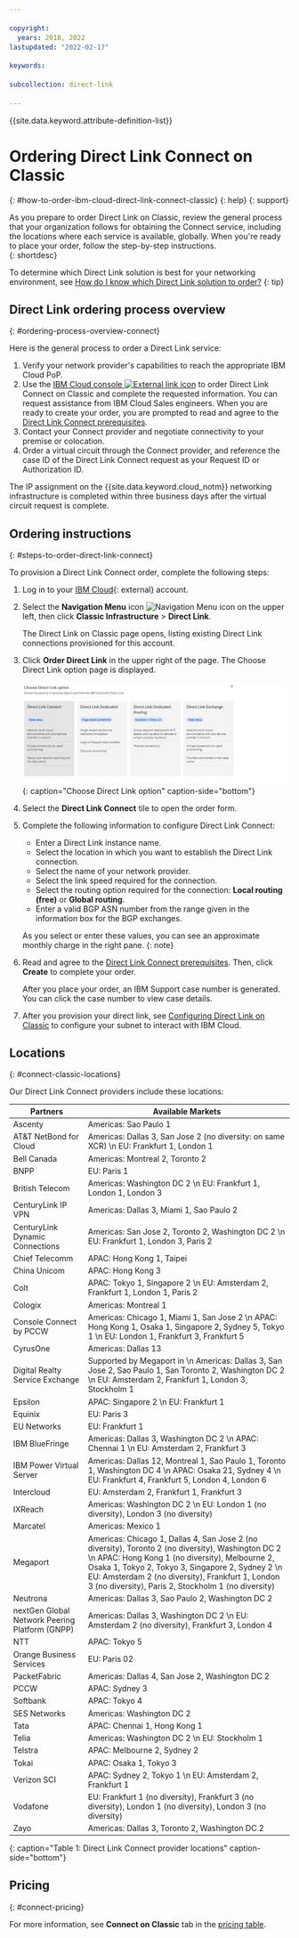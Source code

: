 ```yaml
---

copyright:
  years: 2018, 2022
lastupdated: "2022-02-17"

keywords:

subcollection: direct-link

---
```


{{site.data.keyword.attribute-definition-list}}

# Ordering Direct Link Connect on Classic
{: #how-to-order-ibm-cloud-direct-link-connect-classic}
{: help}
{: support}

As you prepare to order Direct Link on Classic, review the general process that your organization follows for obtaining the Connect service, including the locations where each service is available, globally. When you're ready to place your order, follow the step-by-step instructions.  
{: shortdesc}

To determine which Direct Link solution is best for your networking environment, see [How do I know which Direct Link solution to order?](/docs/direct-link?topic=direct-link-get-started-with-ibm-cloud-direct-link#get-started-solution-to-order)
{: tip}

## Direct Link ordering process overview
{: #ordering-process-overview-connect}

Here is the general process to order a Direct Link service:

 1. Verify your network provider's capabilities to reach the appropriate IBM Cloud PoP.
 2. Use the [IBM Cloud console ![External link icon](../../icons/launch-glyph.svg "External link icon")](https://cloud.ibm.com) to order Direct Link Connect on Classic and complete the requested information. You can request assistance from IBM Cloud Sales engineers. When you are ready to create your order, you are prompted to read and agree to the [Direct Link Connect prerequisites](/docs/direct-link?topic=direct-link-ibm-cloud-dl-connect-prerequisites).
 3. Contact your Connect provider and negotiate connectivity to your premise or colocation.
 4. Order a virtual circuit through the Connect provider, and reference the case ID of the Direct Link Connect request as your Request ID or Authorization ID.

The IP assignment on the {{site.data.keyword.cloud_notm}} networking infrastructure is completed within three business days after the virtual circuit request is complete.

## Ordering instructions
{: #steps-to-order-direct-link-connect}

To provision a Direct Link Connect order, complete the following steps:

1. Log in to your [IBM Cloud](https://cloud.ibm.com/){: external} account.
1. Select the **Navigation Menu** icon ![Navigation Menu icon](images/menu_icon.png) on the upper left, then click **Classic Infrastructure** > **Direct Link**.

   The Direct Link on Classic page opens, listing existing Direct Link connections provisioned for this account.
   
1. Click **Order Direct Link** in the upper right of the page. The Choose Direct Link option page is displayed.

   ![Choose Direct Link option](/images/choose-direct-link-option.png){: caption="Choose Direct Link option" caption-side="bottom"}    
   
1. Select the **Direct Link Connect** tile to open the order form.
1. Complete the following information to configure Direct Link Connect:

   - Enter a Direct Link instance name.
   - Select the location in which you want to establish the Direct Link connection.
   - Select the name of your network provider.
   - Select the link speed required for the connection.
   - Select the routing option required for the connection: **Local routing (free)** or **Global routing**. 
   - Enter a valid BGP ASN number from the range given in the information box for the BGP exchanges.

   As you select or enter these values, you can see an approximate monthly charge in the right pane.
   {: note}

1. Read and agree to the [Direct Link Connect prerequisites](/docs/direct-link?topic=direct-link-ibm-cloud-dl-connect-prerequisites). Then, click **Create** to complete your order.

      After you place your order, an IBM Support case number is generated. You can click the case number to view case details.

1. After you provision your direct link, see [Configuring Direct Link on Classic](/docs/direct-link?topic=direct-link-configure-ibm-cloud-direct-link) to configure your subnet to interact with IBM Cloud.

## Locations
{: #connect-classic-locations}

Our Direct Link Connect providers include these locations:

| Partners | Available Markets |
|--------------|--------------|
| Ascenty | Americas: Sao Paulo 1 |
| AT&T NetBond for Cloud |  Americas: Dallas 3, San Jose 2 (no diversity: on same XCR)  \n EU: Frankfurt 1, London 1 |
| Bell Canada | Americas: Montreal 2, Toronto 2 |
| BNPP | EU: Paris 1 |
| British Telecom |  Americas: Washington DC 2  \n EU: Frankfurt 1, London 1, London 3 |
| CenturyLink IP VPN | Americas: Dallas 3, Miami 1, Sao Paulo 2 |
| CenturyLink Dynamic Connections |  Americas: San Jose 2, Toronto 2, Washington DC 2   \n EU: Frankfurt 1, London 3, Paris 2
| Chief Telecomm | APAC: Hong Kong 1, Taipei |
| China Unicom | APAC: Hong Kong 3 |
| Colt | APAC: Tokyo 1, Singapore 2  \n EU: Amsterdam 2, Frankfurt 1, London 1, Paris 2 |
| Cologix | Americas: Montreal 1 |
| Console Connect by PCCW | Americas: Chicago 1, Miami 1, San Jose 2   \n APAC: Hong Kong 1, Osaka 1, Singapore 2, Sydney 5, Tokyo 1  \n EU: London 1, Frankfurt 3, Frankfurt 5  |
| CyrusOne | Americas: Dallas 13 |
| Digital Realty Service Exchange |	Supported by Megaport in  \n Americas: Dallas 3, San Jose 2, Sao Paulo 1, San Toronto 2, Washington DC 2  \n EU: Amsterdam 2, Frankfurt 1, London 3, Stockholm 1 |
| Epsilon | APAC:  Singapore 2  \n EU: Frankfurt 1  |
| Equinix | EU: Paris 3 |
| EU Networks | EU: Frankfurt 1 |
| IBM BlueFringe | Americas: Dallas 3, Washington DC 2  \n APAC: Chennai 1  \n EU: Amsterdam 2, Frankfurt 3 |
| IBM Power Virtual Server | Americas: Dallas 12, Montreal 1, Sao Paulo 1, Toronto 1, Washington DC 4  \n APAC: Osaka 21, Sydney 4  \n EU: Frankfurt 4, Frankfurt 5, London 4, London 6  |
| Intercloud | EU: Amsterdam 2, Frankfurt 1, Frankfurt 3 |
| IXReach | Americas: Washington DC 2  \n EU: London 1 (no diversity), London 3 (no diversity) |
| Marcatel | Americas: Mexico 1 |
| Megaport | Americas: Chicago 1, Dallas 4, San Jose 2 (no diversity), Toronto 2 (no diversity), Washington DC 2  \n APAC: Hong Kong 1 (no diversity), Melbourne 2, Osaka 1, Tokyo 2, Tokyo 3, Singapore 2, Sydney 2  \n EU: Amsterdam 2 (no diversity), Frankfurt 1, London 3 (no diversity), Paris 2, Stockholm 1 (no diversity) |
| Neutrona |  Americas: Dallas 3, Sao Paulo 2, Washington DC 2 |
| nextGen Global Network Peering Platform (GNPP) |  Americas: Dallas 3, Washington DC 2  \n EU: Amsterdam 2 (no diversity), Frankfurt 3, London 4 |
| NTT | APAC: Tokyo 5 |
| Orange Business Services | EU: Paris 02|
| PacketFabric | Americas: Dallas 4, San Jose 2, Washington DC 2 |
| PCCW | APAC: Sydney 3 |
| Softbank | APAC: Tokyo 4 |
| SES Networks | Americas: Washington DC 2 |
| Tata | APAC: Chennai 1, Hong Kong 1 |
| Telia | Americas: Washington DC 2   \n EU: Stockholm 1 |
| Telstra | APAC: Melbourne 2, Sydney 2 |
| Tokai | APAC: Osaka 1, Tokyo 3 |
| Verizon SCI |  APAC:  Sydney 2, Tokyo 1  \n EU: Amsterdam 2, Frankfurt 1 |
| Vodafone | EU: Frankfurt 1 (no diversity), Frankfurt 3 (no diversity), London 1 (no diversity), London 3 (no diversity)  |
| Zayo | Americas: Dallas 3, Toronto 2, Washington DC 2 |
{: caption="Table 1: Direct Link Connect provider locations" caption-side="bottom"}

## Pricing
{: #connect-pricing}

For more information, see **Connect on Classic** tab in the [pricing table](/docs/direct-link?topic=direct-link-pricing-for-ibm-cloud-direct-link).
